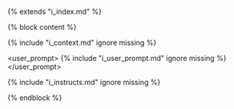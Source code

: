 {% extends "i_index.md" %}

{% block content %}

<context>
{% include "i_context.md" ignore missing %}
</context>


<user_prompt>
{% include "i_user_prompt.md" ignore missing %}
</user_prompt>


<INST>
{% include "i_instructs.md" ignore missing %}
</INST>

{% endblock %}